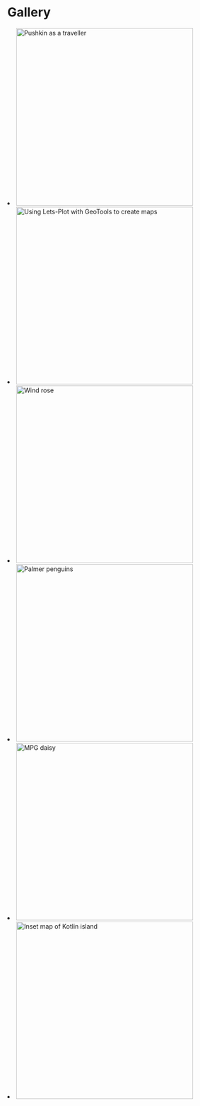 # Gallery

<list columns="3">
    <li>
        <a href="https://nbviewer.org/github/JetBrains/lets-plot-kotlin/blob/master/docs/examples/jupyter-notebooks/gallery/pushkin.ipynb">
            <img alt="Pushkin as a traveller" src="pushkin.png" height="400"/>
        </a>
    </li>
    <li>
        <a href="https://nbviewer.org/github/JetBrains/lets-plot-kotlin/blob/master/docs/examples/jupyter-notebooks/gallery/geotools_naturalearth.ipynb">
            <img alt="Using Lets-Plot with GeoTools to create maps" src="geotools_naturalearth.png" height="400"/>
        </a>
    </li>
    <li>
        <a href="https://nbviewer.org/github/JetBrains/lets-plot-kotlin/blob/master/docs/examples/jupyter-notebooks/gallery/wind_rose.ipynb">
            <img alt="Wind rose" src="wind_rose.png" height="400"/>
        </a>
    </li>
    <li>
        <a href="https://nbviewer.org/github/JetBrains/lets-plot-kotlin/blob/master/docs/examples/jupyter-notebooks/gallery/palmer_penguins.ipynb">
            <img alt="Palmer penguins" src="palmer_penguins.png" height="400"/>
        </a>
    </li>
    <li>
        <a href="https://nbviewer.org/github/JetBrains/lets-plot-kotlin/blob/master/docs/examples/jupyter-notebooks/gallery/mpg_daisy.ipynb">
            <img alt="MPG daisy" src="mpg_daisy.png" height="400"/>
        </a>
    </li>
    <li>
        <a href="https://nbviewer.org/github/JetBrains/lets-plot-kotlin/blob/master/docs/examples/jupyter-notebooks/gallery/spatialdataset_kotlin_isl.ipynb">
            <img alt="Inset map of Kotlin island" src="spatialdataset_kotlin_isl.png" height="400"/>
        </a>
    </li>
</list>